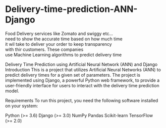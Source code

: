 # Delivery-time-prediction-ANN-Django

Food Delivery services like Zomato and swiggy etc... <br>need to show the accurate time based on how
     much time<br> it wil take to deliver your order to keep transparency <br>with thir customers.
                    These companies<br> use Machine Learning algorithms to predict delivery time </p>



Delivery Time Prediction using Artificial Neural Network (ANN) and Django
Introduction
This is a project that utilizes Artificial Neural Networks (ANN) to predict delivery times for a given set of parameters. The project is implemented using Django, a powerful Python web framework, to provide a user-friendly interface for users to interact with the delivery time prediction model.

Requirements
To run this project, you need the following software installed on your system:

Python (>= 3.6)
Django (>= 3.0)
NumPy
Pandas
Scikit-learn
TensorFlow (>= 2.0)

